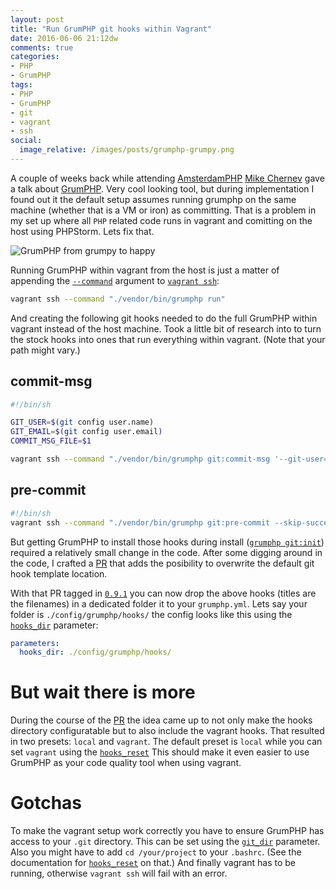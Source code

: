 ```yaml
---
layout: post
title: "Run GrumPHP git hooks within Vagrant"
date: 2016-06-06 21:12dw
comments: true
categories:
- PHP
- GrumPHP
tags:
- PHP
- GrumPHP
- git
- vagrant
- ssh
social:
  image_relative: /images/posts/grumphp-grumpy.png
---
```


A couple of weeks back while attending [AmsterdamPHP](https://php.amsterdam/) [Mike Chernev](https://twitter.com/MikeChernev) gave a talk about [GrumPHP](https://github.com/phpro/grumphp). Very cool looking tool, but during implementation I found out it the default setup assumes running grumphp on the same machine (whether that is a VM or iron) as committing. That is a problem in my set up where all `PHP` related code runs in vagrant and comitting on the host using PHPStorm. Lets fix that. 

![GrumPHP from grumpy to happy](/images/posts/grumphp-grumpy-to-happy.gif)

<!-- More -->

Running GrumPHP within vagrant from the host is just a matter of appending the [`--command`](https://www.vagrantup.com/docs/cli/ssh.html#_c_COMMAND) argument to [`vagrant ssh`](https://www.vagrantup.com/docs/cli/ssh.html):

```bash
vagrant ssh --command "./vendor/bin/grumphp run"
```

And creating the following git hooks needed to do the full GrumPHP within vagrant instead of the host machine. Took a little bit of research into to turn the stock hooks into ones that run everything within vagrant. (Note that your path might vary.)

## commit-msg
```bash
#!/bin/sh

GIT_USER=$(git config user.name)
GIT_EMAIL=$(git config user.email)
COMMIT_MSG_FILE=$1

vagrant ssh --command "./vendor/bin/grumphp git:commit-msg '--git-user=$GIT_USER' '--git-email=$GIT_EMAIL' '$COMMIT_MSG_FILE'"
```

## pre-commit
```bash
#!/bin/sh
vagrant ssh --command "./vendor/bin/grumphp git:pre-commit --skip-success-output"
```

But getting GrumPHP to install those hooks during install ([`grumphp git:init`](https://github.com/phpro/grumphp/blob/master/doc/commands.md#installation)) required a relatively small change in the code. After some digging around in the code, I crafted a [PR](https://github.com/phpro/grumphp/pull/143) that adds the posibility to overwrite the default git hook template location.

With that PR tagged in [`0.9.1`](https://github.com/phpro/grumphp/releases/tag/v0.9.1) you can now drop the above hooks (titles are the filenames) in a dedicated folder it to your `grumphp.yml`. Lets say your folder is `./config/grumphp/hooks/` the config looks like this using the [`hooks_dir`](https://github.com/phpro/grumphp/blob/master/doc/parameters.md) parameter:

```yml
parameters:
  hooks_dir: ./config/grumphp/hooks/
```

# But wait there is more

During the course of the [PR](https://github.com/phpro/grumphp/pull/143#issuecomment-217776465) the idea came up to not only make the hooks directory configuratable but to also include the vagrant hooks. That resulted in two presets: `local` and `vagrant`. The default preset is `local` while you can set `vagrant` using the [`hooks_reset`](https://github.com/phpro/grumphp/blob/master/doc/parameters.md) This should make it even easier to use GrumPHP as your code quality tool when using vagrant.

# Gotchas

To make the vagrant setup work correctly you have to ensure GrumPHP has access to your `.git` directory. This can be set using the [`git_dir`](https://github.com/phpro/grumphp/blob/master/doc/parameters.md) parameter. Also you might have to add
`cd /your/project` to your `.bashrc`. (See the documentation for [`hooks_reset`](https://github.com/phpro/grumphp/blob/master/doc/parameters.md) on that.) And finally vagrant has to be running, otherwise `vagrant ssh` will fail with an error.
